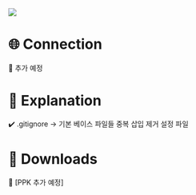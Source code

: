 <img src="https://capsule-render.vercel.app/api?type=waving&height=250&color=gradient&text=시리우스&fontAlignY=40" />

# 🌐 Connection
🔗 추가 예정
# 📝 Explanation
✔️ .gitignore → 기본 베이스 파일들 중복 삽입 제거 설정 파일

# 📁 Downloads
🔽 [PPK 추가 예정]
